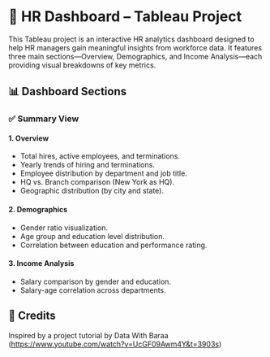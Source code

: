 # 🧠 HR Dashboard – Tableau Project
This Tableau project is an interactive HR analytics dashboard designed to help HR managers gain meaningful insights from workforce data. It features three main sections—Overview, Demographics, and Income Analysis—each providing visual breakdowns of key metrics.

## 📊 Dashboard Sections

### ✅ Summary View

#### 1. **Overview**
- Total hires, active employees, and terminations.
- Yearly trends of hiring and terminations.
- Employee distribution by department and job title.
- HQ vs. Branch comparison (New York as HQ).
- Geographic distribution (by city and state).

#### 2. **Demographics**
- Gender ratio visualization.
- Age group and education level distribution.
- Correlation between education and performance rating.

#### 3. **Income Analysis**
- Salary comparison by gender and education.
- Salary-age correlation across departments.

## 🙏 Credits

Inspired by a project tutorial by Data With Baraa (https://www.youtube.com/watch?v=UcGF09Awm4Y&t=3903s)

